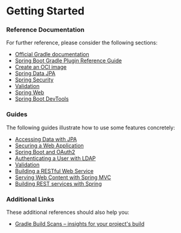 # Getting Started

### Reference Documentation

For further reference, please consider the following sections:

* [Official Gradle documentation](https://docs.gradle.org)
* [Spring Boot Gradle Plugin Reference Guide](https://docs.spring.io/spring-boot/docs/2.7.14/gradle-plugin/reference/html/)
* [Create an OCI image](https://docs.spring.io/spring-boot/docs/2.7.14/gradle-plugin/reference/html/#build-image)
* [Spring Data JPA](https://docs.spring.io/spring-boot/docs/2.7.14/reference/htmlsingle/#data.sql.jpa-and-spring-data)
* [Spring Security](https://docs.spring.io/spring-boot/docs/2.7.14/reference/htmlsingle/#web.security)
* [Validation](https://docs.spring.io/spring-boot/docs/2.7.14/reference/htmlsingle/#io.validation)
* [Spring Web](https://docs.spring.io/spring-boot/docs/2.7.14/reference/htmlsingle/#web)
* [Spring Boot DevTools](https://docs.spring.io/spring-boot/docs/2.7.14/reference/htmlsingle/#using.devtools)

### Guides

The following guides illustrate how to use some features concretely:

* [Accessing Data with JPA](https://spring.io/guides/gs/accessing-data-jpa/)
* [Securing a Web Application](https://spring.io/guides/gs/securing-web/)
* [Spring Boot and OAuth2](https://spring.io/guides/tutorials/spring-boot-oauth2/)
* [Authenticating a User with LDAP](https://spring.io/guides/gs/authenticating-ldap/)
* [Validation](https://spring.io/guides/gs/validating-form-input/)
* [Building a RESTful Web Service](https://spring.io/guides/gs/rest-service/)
* [Serving Web Content with Spring MVC](https://spring.io/guides/gs/serving-web-content/)
* [Building REST services with Spring](https://spring.io/guides/tutorials/rest/)

### Additional Links

These additional references should also help you:

* [Gradle Build Scans – insights for your project's build](https://scans.gradle.com#gradle)

